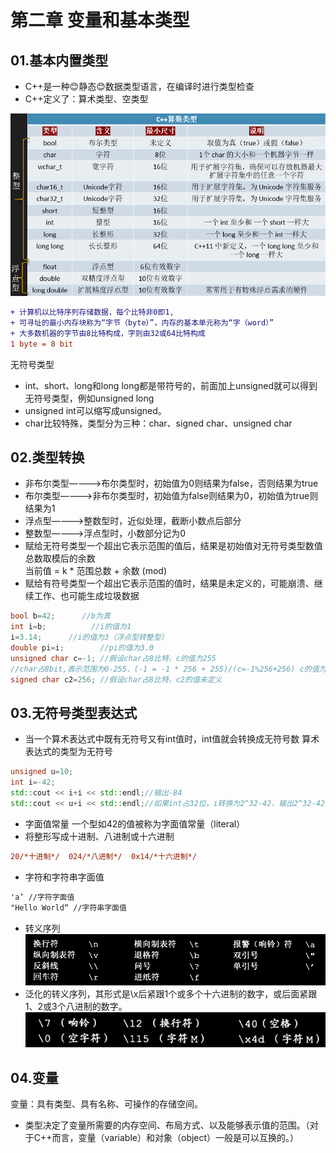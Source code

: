 # 第二章 变量和基本类型
## 01.基本内置类型
 * C++是一种:blush:静态:blush:数据类型语言，在编译时进行类型检查
 * C++定义了：算术类型、空类型
   
![](https://github.com/pup2y/Cpp-primer-Fifth/blob/main/img/002.png)
```diff
+ 计算机以比特序列存储数据，每个比特非0即1,
+ 可寻址的最小内存块称为“字节（byte）”，内存的基本单元称为“字（word）”
+ 大多数机器的字节由8比特构成，字则由32或64比特构成
1 byte = 8 bit 
```

无符号类型  
 * int、short、long和long long都是带符号的，前面加上unsigned就可以得到无符号类型，例如unsigned long
 * unsigned int可以缩写成unsigned。
 * char比较特殊，类型分为三种：char、signed char、unsigned char

## 02.类型转换
* 非布尔类型————>布尔类型时，初始值为0则结果为false，否则结果为true  
* 布尔类型————>非布尔类型时，初始值为false则结果为0，初始值为true则结果为1  
* 浮点型————>整数型时，近似处理，截断小数点后部分  
* 整数型————>浮点型时，小数部分记为0  
* 赋给无符号类型一个超出它表示范围的值后，结果是初始值对无符号类型数值总数取模后的余数   
当前值 = k * 范围总数 + 余数 (mod)  
* 赋给有符号类型一个超出它表示范围的值时，结果是未定义的，可能崩溃、继续工作、也可能生成垃圾数据  

```cpp
bool b=42;		//b为真
int i=b;		  //i的值为1
i=3.14;		 //i的值为3（浮点型转整型）
double pi=i;		//pi的值为3.0
unsigned char c=-1;	//假设char占8比特，c的值为255
//char占8bit,表示范围为0-255，(-1 = -1 * 256 + 255)/(c=-1%256+256) c的值为255  
signed char c2=256;	//假设char占8比特，c2的值未定义
```

## 03.无符号类型表达式
* 当一个算术表达式中既有无符号又有int值时，int值就会转换成无符号数 算术表达式的类型为无符号  
```cpp
unsigned u=10;
int i=-42;
std::cout << i+i << std::endl;//输出-84
std::cout << u+i << std::endl;//如果int占32位，i转换为2^32-42，输出2^32-42+u=4294967264
```
* 字面值常量  一个型如42的值被称为字面值常量（literal）  
* 将整形写成十进制、八进制或十六进制       
```diff
20/*十进制*/  024/*八进制*/  0x14/*十六进制*/
```
* 字符和字符串字面值  
```diff
'a’ //字符字面值
"Hello World“ //字符串字面值
```
* 转义序列  
![](https://github.com/pup2y/Cpp-primer-Fifth/blob/main/img/003.png)
* 泛化的转义序列，其形式是\x后紧跟1个或多个十六进制的数字，或后面紧跟1、2或3个八进制的数字。  
![](https://github.com/pup2y/Cpp-primer-Fifth/blob/main/img/004.png)

## 04.变量
变量：具有类型、具有名称、可操作的存储空间。
* 类型决定了变量所需要的内存空间、布局方式、以及能够表示值的范围。（对于C++而言，变量（variable）和对象（object）一般是可以互换的。）








